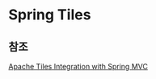 # Spring Tiles

## 참조

[Apache Tiles Integration with Spring MVC](https://www.baeldung.com/spring-mvc-apache-tiles)
